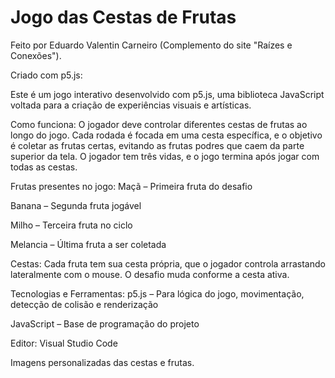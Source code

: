 # Jogo das Cestas de Frutas

Feito por Eduardo Valentin Carneiro (Complemento do site "Raízes e Conexões").

Criado com p5.js:

Este é um jogo interativo desenvolvido com p5.js, uma biblioteca JavaScript voltada para a criação de experiências visuais e artísticas.

Como funciona:
O jogador deve controlar diferentes cestas de frutas ao longo do jogo. Cada rodada é focada em uma cesta específica, e o objetivo é coletar as frutas certas, evitando as frutas podres que caem da parte superior da tela. O jogador tem três vidas, e o jogo termina após jogar com todas as cestas.

Frutas presentes no jogo:
Maçã – Primeira fruta do desafio

Banana – Segunda fruta jogável

Milho – Terceira fruta no ciclo

Melancia – Última fruta a ser coletada

Cestas:
Cada fruta tem sua cesta própria, que o jogador controla arrastando lateralmente com o mouse. O desafio muda conforme a cesta ativa.

Tecnologias e Ferramentas:
p5.js – Para lógica do jogo, movimentação, detecção de colisão e renderização

JavaScript – Base de programação do projeto

Editor: Visual Studio Code

Imagens personalizadas das cestas e frutas.
